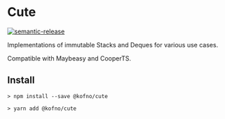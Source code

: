 # Cute

[![semantic-release](https://img.shields.io/badge/%20%20%F0%9F%93%A6%F0%9F%9A%80-semantic--release-e10079.svg?style=plastic)](https://github.com/semantic-release/semantic-release)

Implementations of immutable Stacks and Deques for various use cases.

Compatible with Maybeasy and CooperTS.

## Install

```
> npm install --save @kofno/cute

> yarn add @kofno/cute
```
